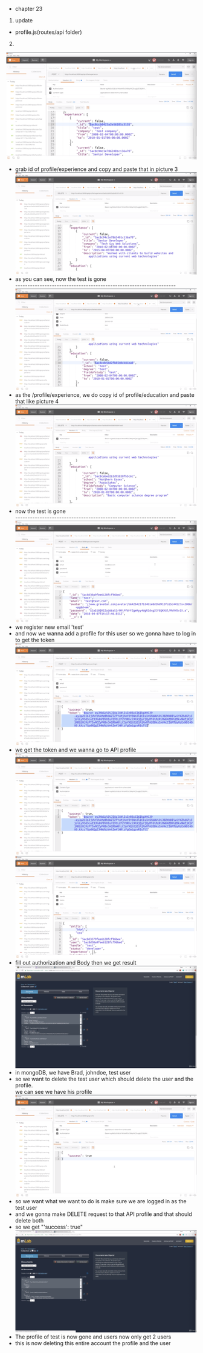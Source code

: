 - chapter 23
1. update
- profile.js(routes/api folder)

2.
![](images/delete-education-and-experience-routes-1.png)
- grab id of profile/experience and copy and paste that in picture 3
![](images/delete-education-and-experience-routes-2.png)
- as you can see, now the test is gone
</br>------------------------------------------------------------------
![](images/delete-education-and-experience-routes-3.png)
- as the /profile/experience, we do copy id of profile/education and paste that like picture 4
![](images/delete-education-and-experience-routes-4.png)
- now the test is gone
</br>------------------------------------------------------------------
![](images/delete-education-and-experience-routes-5.png)
- we register new email 'test'
- and now we wanna add a profile for this user so we gonna have to log in to get the token
![](images/delete-education-and-experience-routes-6.png)
- we get the token and we wanna go to API profile
![](images/delete-education-and-experience-routes-7.png)
![](images/delete-education-and-experience-routes-8.png)
- fill out authorization and Body then we get result
![](images/delete-education-and-experience-routes-9.png)
- in mongoDB, we have Brad, johndoe, test user
- so we want to delete the test user which should delete the user and the profile.</br>
we can see we have his profile 
![](images/delete-education-and-experience-routes-10.png)
- so we want what we want to do is make sure we are logged in as the test user
- and we gonna make DELETE request to that API profile and that should delete both
- so we get "'success': true"
![](images/delete-education-and-experience-routes-11.png)
- The profile of test is now gone and users now only get 2 users
- this is now deleting this entire account the profile and the user
